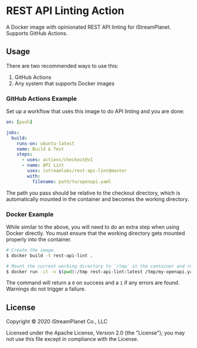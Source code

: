 # REST API Linting Action

A Docker image with opinionated REST API linting for iStreamPlanet. Supports GitHub Actions.

## Usage

There are two recommended ways to use this:

1. GitHub Actions
2. Any system that supports Docker images

### GitHub Actions Example

Set up a workflow that uses this image to do API linting and you are done:

```yaml
on: [push]

jobs:
  build:
    runs-on: ubuntu-latest
    name: Build & Test
    steps:
      - uses: actions/checkout@v1
      - name: API Lint
        uses: istreamlabs/rest-api-lint@master
        with:
          filename: path/to/openapi.yaml
```

The path you pass should be relative to the checkout directory, which is automatically mounted in the container and becomes the working directory.

### Docker Example

While similar to the above, you will need to do an extra step when using Docker directly. You must ensure that the working directory gets mounted properly into the container.

```sh
# Create the image.
$ docker build -t rest-api-lint .

# Mount the current working directory to `/tmp` in the container and run linting.
$ docker run -it -v $(pwd):/tmp rest-api-lint:latest /tmp/my-openapi.yaml
```

The command will return a `0` on success and a `1` if any errors are found. Warnings do not trigger a failure.

## License

Copyright © 2020 iStreamPlanet Co., LLC

Licensed under the Apache License, Version 2.0 (the "License"); you may not use this file except in compliance with the License.
